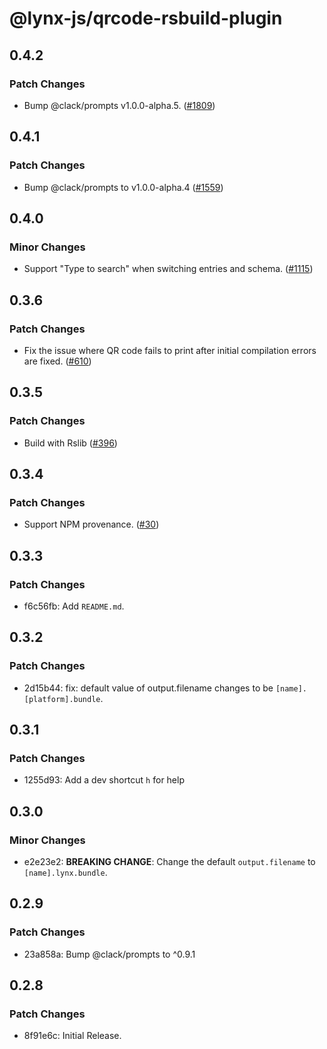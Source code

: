 # @lynx-js/qrcode-rsbuild-plugin

## 0.4.2

### Patch Changes

- Bump @clack/prompts v1.0.0-alpha.5. ([#1809](https://github.com/lynx-family/lynx-stack/pull/1809))

## 0.4.1

### Patch Changes

- Bump @clack/prompts to v1.0.0-alpha.4 ([#1559](https://github.com/lynx-family/lynx-stack/pull/1559))

## 0.4.0

### Minor Changes

- Support "Type to search" when switching entries and schema. ([#1115](https://github.com/lynx-family/lynx-stack/pull/1115))

## 0.3.6

### Patch Changes

- Fix the issue where QR code fails to print after initial compilation errors are fixed. ([#610](https://github.com/lynx-family/lynx-stack/pull/610))

## 0.3.5

### Patch Changes

- Build with Rslib ([#396](https://github.com/lynx-family/lynx-stack/pull/396))

## 0.3.4

### Patch Changes

- Support NPM provenance. ([#30](https://github.com/lynx-family/lynx-stack/pull/30))

## 0.3.3

### Patch Changes

- f6c56fb: Add `README.md`.

## 0.3.2

### Patch Changes

- 2d15b44: fix: default value of output.filename changes to be `[name].[platform].bundle`.

## 0.3.1

### Patch Changes

- 1255d93: Add a dev shortcut `h` for help

## 0.3.0

### Minor Changes

- e2e23e2: **BREAKING CHANGE**: Change the default `output.filename` to `[name].lynx.bundle`.

## 0.2.9

### Patch Changes

- 23a858a: Bump @clack/prompts to ^0.9.1

## 0.2.8

### Patch Changes

- 8f91e6c: Initial Release.
